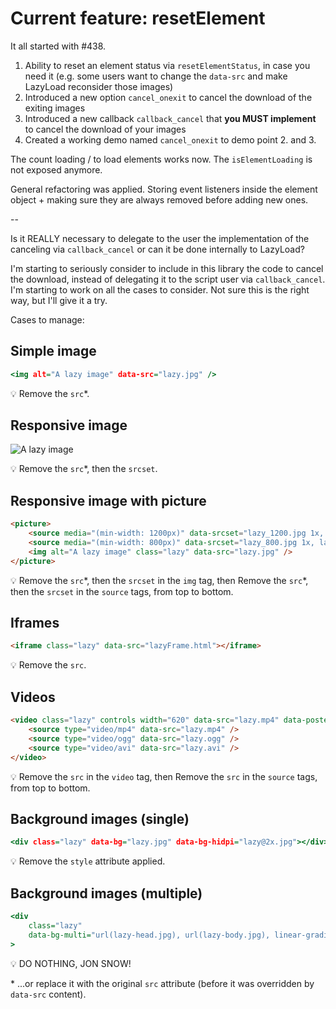 # Current feature: resetElement

It all started with #438.

1. Ability to reset an element status via `resetElementStatus`, in case you need it
   (e.g. some users want to change the `data-src` and make LazyLoad reconsider those images)
2. Introduced a new option `cancel_onexit` to cancel the download of the exiting images
3. Introduced a new callback `callback_cancel` that **you MUST implement** to cancel the download of your images
4. Created a working demo named `cancel_onexit` to demo point 2. and 3.

The count loading / to load elements works now.
The `isElementLoading` is not exposed anymore.

General refactoring was applied.
Storing event listeners inside the element object + making sure they are always removed before adding new ones.

--

Is it REALLY necessary to delegate to the user the implementation of the canceling via `callback_cancel` or can it be done internally to LazyLoad?

I'm starting to seriously consider to include in this library the code to cancel the download, instead of delegating it to the script user via `callback_cancel`. I'm starting to work on all the cases to consider. Not sure this is the right way, but I'll give it a try.

Cases to manage:


## Simple image

```htm
<img alt="A lazy image" data-src="lazy.jpg" />
```

💡 Remove the `src`\*.


## Responsive image

<img
    alt="A lazy image"
    class="lazy"
    data-src="lazy.jpg"
    data-srcset="lazy_400.jpg 400w, lazy_800.jpg 800w"
    data-sizes="100w"
/>

💡 Remove the `src`\*, then the `srcset`.


## Responsive image with picture

```html
<picture>
    <source media="(min-width: 1200px)" data-srcset="lazy_1200.jpg 1x, lazy_2400.jpg 2x" />
    <source media="(min-width: 800px)" data-srcset="lazy_800.jpg 1x, lazy_1600.jpg 2x" />
    <img alt="A lazy image" class="lazy" data-src="lazy.jpg" />
</picture>
```

💡 Remove the `src`\*, then the `srcset` in the `img` tag, then 
   Remove the `src`\*, then the `srcset` in the `source` tags, from top to bottom.


## Iframes

```html
<iframe class="lazy" data-src="lazyFrame.html"></iframe>
```

💡 Remove the `src`.


## Videos

```html
<video class="lazy" controls width="620" data-src="lazy.mp4" data-poster="lazy.jpg">
    <source type="video/mp4" data-src="lazy.mp4" />
    <source type="video/ogg" data-src="lazy.ogg" />
    <source type="video/avi" data-src="lazy.avi" />
</video>
```

💡 Remove the `src` in the `video` tag, then 
   Remove the `src` in the `source` tags, from top to bottom.


## Background images (single)

```htm
<div class="lazy" data-bg="lazy.jpg" data-bg-hidpi="lazy@2x.jpg"></div>
```

💡 Remove the `style` attribute applied.


## Background images (multiple)

```htm
<div
    class="lazy"
    data-bg-multi="url(lazy-head.jpg), url(lazy-body.jpg), linear-gradient(#fff, #ccc)"
>
```

💡 DO NOTHING, JON SNOW!


\* ...or replace it with the original `src` attribute (before it was overridden by `data-src` content).